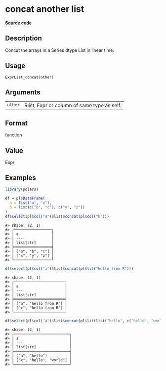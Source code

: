 
# concat another list

[**Source code**](https://github.com/pola-rs/r-polars/tree/0580dbe189881934960c63979bf59fc3448a21dc/R/expr__list.R#L127)

## Description

Concat the arrays in a Series dtype List in linear time.

## Usage

<pre><code class='language-R'>ExprList_concat(other)
</code></pre>

## Arguments

<table>
<tr>
<td style="white-space: nowrap; font-family: monospace; vertical-align: top">
<code id="ExprList_concat_:_other">other</code>
</td>
<td>
Rlist, Expr or column of same type as self.
</td>
</tr>
</table>

## Format

function

## Value

Expr

## Examples

``` r
library(polars)

df = pl$DataFrame(
  a = list("a", "x"),
  b = list(c("b", "c"), c("y", "z"))
)
df$select(pl$col("a")$list$concat(pl$col("b")))
```

    #> shape: (2, 1)
    #> ┌─────────────────┐
    #> │ a               │
    #> │ ---             │
    #> │ list[str]       │
    #> ╞═════════════════╡
    #> │ ["a", "b", "c"] │
    #> │ ["x", "y", "z"] │
    #> └─────────────────┘

``` r
df$select(pl$col("a")$list$concat(pl$lit("hello from R")))
```

    #> shape: (2, 1)
    #> ┌───────────────────────┐
    #> │ a                     │
    #> │ ---                   │
    #> │ list[str]             │
    #> ╞═══════════════════════╡
    #> │ ["a", "hello from R"] │
    #> │ ["x", "hello from R"] │
    #> └───────────────────────┘

``` r
df$select(pl$col("a")$list$concat(pl$lit(list("hello", c("hello", "world")))))
```

    #> shape: (2, 1)
    #> ┌─────────────────────────┐
    #> │ a                       │
    #> │ ---                     │
    #> │ list[str]               │
    #> ╞═════════════════════════╡
    #> │ ["a", "hello"]          │
    #> │ ["x", "hello", "world"] │
    #> └─────────────────────────┘
